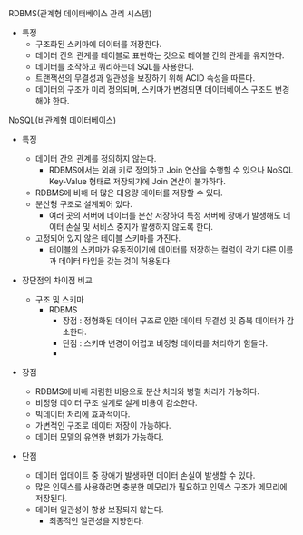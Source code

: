RDBMS(관계형 데이터베이스 관리 시스템)
- 특정
	- 구조화된 스키마에 데이터를 저장한다.
	- 데이터 간의 관계를 테이블로 표현하는 것으로 테이블 간의 관계를 유지한다.
	- 데이터를 조작하고 쿼리하는데 SQL를 사용한다.
	- 트랜잭션의 무결성과 일관성을 보장하기 위해 ACID 속성을 따른다.
	- 데이터의 구조가 미리 정의되며, 스키마가 변경되면 데이터베이스 구조도 변경해야 한다.

NoSQL(비관계형 데이터베이스)
- 특징
	- 데이터 간의 관계를 정의하지 않는다.
		- RDBMS에서는 외래 키로 정의하고 Join 연산을 수행할 수 있으나 NoSQL Key-Value 형태로 저장되기에 Join 연산이 불가하다.
	- RDBMS에 비해 더 많은 대용량 데이터를 저장할 수 있다.
	- 분산형 구조로 설계되어 있다.
		- 여러 곳의 서버에 데이터를 분산 저장하여 특정 서버에 장애가 발생해도 데이터 손실 및 서비스 중지가 발생하지 않도록 한다.
	- 고정되어 있지 않은 테이블 스키마를 가진다.
		- 테이블의 스키마가 유동적이기에 데이터를 저장하는 컬럼이 각기 다른 이름과 데이터 타입을 갖는 것이 허용된다.

- 장단점의 차이점 비교
	- 구조 및 스키마
		- RDBMS
			- 장점 : 정형화된 데이터 구조로 인한 데이터 무결성 및 중복 데이터가 감소한다.
			- 단점 : 스키마 변경이 어렵고 비정형 데이터를 처리하기 힘들다.
			- 











- 장점
	- RDBMS에 비해 저렴한 비용으로 분산 처리와 병렬 처리가 가능하다.
	- 비정형 데이터 구조 설계로 설계 비용이 감소한다.
	- 빅데이터 처리에 효과적이다.
	- 가변적인 구조로 데이터 저장이 가능하다.
	- 데이터 모델의 유연한 변화가 가능하다.
- 단점
	- 데이터 업데이트 중 장애가 발생하면 데이터 손실이 발생할 수 있다.
	- 많은 인덱스를 사용하려면 충분한 메모리가 필요하고 인덱스 구조가 메모리에 저장된다.
	- 데이터 일관성이 항상 보장되지 않는다.
		- 최종적인 일관성을 지향한다.